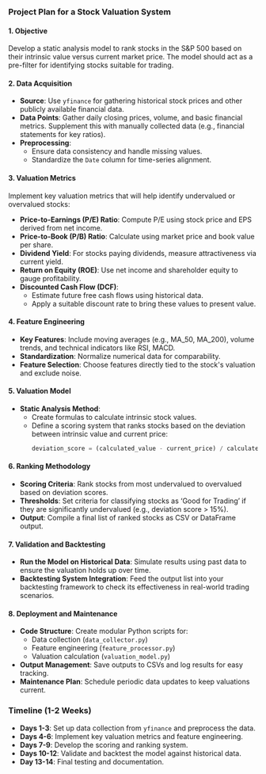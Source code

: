 ### **Project Plan for a Stock Valuation System**

#### **1. Objective**
Develop a static analysis model to rank stocks in the S&P 500 based on their intrinsic value versus current market price. The model should act as a pre-filter for identifying stocks suitable for trading.

#### **2. Data Acquisition**
- **Source**: Use `yfinance` for gathering historical stock prices and other publicly available financial data.
- **Data Points**: Gather daily closing prices, volume, and basic financial metrics. Supplement this with manually collected data (e.g., financial statements for key ratios).
- **Preprocessing**:
  - Ensure data consistency and handle missing values.
  - Standardize the `Date` column for time-series alignment.

#### **3. Valuation Metrics**
Implement key valuation metrics that will help identify undervalued or overvalued stocks:
- **Price-to-Earnings (P/E) Ratio**: Compute P/E using stock price and EPS derived from net income.
- **Price-to-Book (P/B) Ratio**: Calculate using market price and book value per share.
- **Dividend Yield**: For stocks paying dividends, measure attractiveness via current yield.
- **Return on Equity (ROE)**: Use net income and shareholder equity to gauge profitability.
- **Discounted Cash Flow (DCF)**:
  - Estimate future free cash flows using historical data.
  - Apply a suitable discount rate to bring these values to present value.

#### **4. Feature Engineering**
- **Key Features**: Include moving averages (e.g., MA_50, MA_200), volume trends, and technical indicators like RSI, MACD.
- **Standardization**: Normalize numerical data for comparability.
- **Feature Selection**: Choose features directly tied to the stock's valuation and exclude noise.

#### **5. Valuation Model**
- **Static Analysis Method**:
  - Create formulas to calculate intrinsic stock values.
  - Define a scoring system that ranks stocks based on the deviation between intrinsic value and current price:
    ```python
    deviation_score = (calculated_value - current_price) / calculated_value
    ```

#### **6. Ranking Methodology**
- **Scoring Criteria**: Rank stocks from most undervalued to overvalued based on deviation scores.
- **Thresholds**: Set criteria for classifying stocks as ‘Good for Trading’ if they are significantly undervalued (e.g., deviation score > 15%).
- **Output**: Compile a final list of ranked stocks as CSV or DataFrame output.

#### **7. Validation and Backtesting**
- **Run the Model on Historical Data**: Simulate results using past data to ensure the valuation holds up over time.
- **Backtesting System Integration**: Feed the output list into your backtesting framework to check its effectiveness in real-world trading scenarios.

#### **8. Deployment and Maintenance**
- **Code Structure**: Create modular Python scripts for:
  - Data collection (`data_collector.py`)
  - Feature engineering (`feature_processor.py`)
  - Valuation calculation (`valuation_model.py`)
- **Output Management**: Save outputs to CSVs and log results for easy tracking.
- **Maintenance Plan**: Schedule periodic data updates to keep valuations current.

### **Timeline (1-2 Weeks)**
- **Days 1-3**: Set up data collection from `yfinance` and preprocess the data.
- **Days 4-6**: Implement key valuation metrics and feature engineering.
- **Days 7-9**: Develop the scoring and ranking system.
- **Days 10-12**: Validate and backtest the model against historical data.
- **Day 13-14**: Final testing and documentation.
